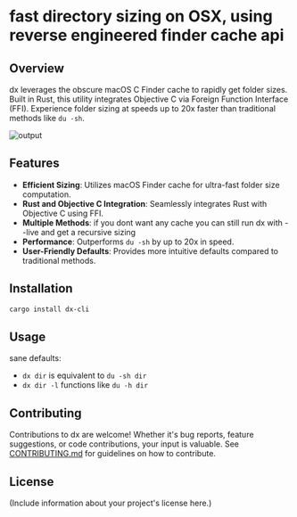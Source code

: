 # fast directory sizing on OSX, using reverse engineered finder cache api

## Overview

dx leverages the obscure macOS C Finder cache to rapidly get folder sizes. Built in Rust, this utility integrates Objective C via Foreign Function Interface (FFI). Experience folder sizing at speeds up to 20x faster than traditional methods like `du -sh`.

![output](https://github.com/abelcha/dx-cli/assets/6186996/9f5f01de-dae6-4e02-a706-15c24c3fffa3)


## Features
- **Efficient Sizing**: Utilizes macOS Finder cache for ultra-fast folder size computation.
- **Rust and Objective C Integration**: Seamlessly integrates Rust with Objective C using FFI.
- **Multiple Methods**: if you dont want any cache you can still run dx with --live and get a recursive sizing
- **Performance**: Outperforms `du -sh` by up to 20x in speed.
- **User-Friendly Defaults**: Provides more intuitive defaults compared to traditional methods.

## Installation
```sh
cargo install dx-cli
```

## Usage
sane defaults:
- `dx dir` is equivalent to `du -sh dir`
- `dx dir -l` functions like `du -h dir`

## Contributing
Contributions to dx are welcome! Whether it's bug reports, feature suggestions, or code contributions, your input is valuable. See [CONTRIBUTING.md](link-to-your-contributing-guidelines) for guidelines on how to contribute.

## License
(Include information about your project's license here.)
